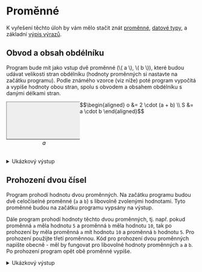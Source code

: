 # Proměnné
K vyřešení těchto úloh by vám mělo stačit znát [proměnné](../c/promenne/promenne.md), [datové typy](../c/datove_typy/datove_typy.md),
a základní [výpis výrazů](../c/prikazy_vyrazy.md#výpis-výrazů).

## Obvod a obsah obdélníku
Program bude mít jako vstup dvě proměnné (\\( a \\), \\( b \\)), které budou udávat velikosti stran
obdélníku (hodnoty proměnných si nastavte na začátku programu). Podle známého vzorce (viz níže) poté program vypočítá a
vypíše hodnoty obou stran, spolu s obvodem a obsahem obdélníku s danými délkami stran.

<div style="display: flex; justify-content: center">
  <svg>
    <rect width=200 height=100 fill=#eee stroke=black />
    <text x=100 y=115 fill=black text-anchor=middle font-style=italic>a</text>
    <text x=210 y=50 fill=black text-anchor=middle font-style=italic>b</text>
  </svg>
  <div>
    $$\begin{aligned}
    o &= 2 \cdot (a + b) \\
    S &= a \cdot b
    \end{aligned}$$
  </div>
</div>

<details>
<summary>Ukázkový výstup</summary>

```
a = 200
b = 100
o = 600
S = 20000
```
</details>

## Prohození dvou čísel
Program prohodí hodnotu dvou proměnných. Na začátku programu budou dvě celočíselné proměnné (`a` a `b`) s libovolně
zvolenými hodnotami. Tyto proměnné budou na začátku programu vypsány na výstup.

Dále program prohodí hodnoty těchto dvou proměnných, tj. např. pokud proměnná `a` měla hodnotu
`5` a proměnná `b` měla hodnotu `10`, tak po prohození by měla proměnná `a` mít hodnotu `10` a proměnná `b` hodnotu `5`.
Pro prohození použijte třetí proměnnou. Kód pro prohození dvou proměnných napište obecně - měl by fungovat pro libovolné
hodnoty proměnných `a` a `b`. Po prohození program opět obě proměnné vypíše.

<details>
<summary>Ukázkový výstup</summary>

```
a = 10
b = 50

a = 50
b = 10
```
</details>
